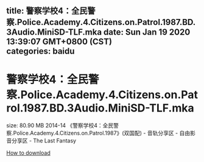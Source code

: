 
title: 警察学校4：全民警察.Police.Academy.4.Citizens.on.Patrol.1987.BD.3Audio.MiniSD-TLF.mka
date: Sun Jan 19 2020 13:39:07 GMT+0800 (CST)    
categories: baidu
---

# 警察学校4：全民警察.Police.Academy.4.Citizens.on.Patrol.1987.BD.3Audio.MiniSD-TLF.mka
size: 80.90 MB
 2014-14 《警察学校4：全民警察.Police.Academy.4.Citizens.on.Patrol.1987》(双国配) - 音轨分享区 - 自由影音分享区 - The Last Fantasy
 

[How to download](https://bpcam.bemobtrk.com/go/2ceec3aa-1ca2-46d6-b9ff-aaa5c184517c?jno=5311)